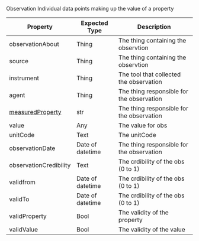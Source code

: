 Observation
Individual data points making up the value of a property

|Property |Expected Type |Description |
|---------|--------------|------------|
|observationAbout |Thing |The thing containing the observtion |
|source |Thing |The thing containing the observtion |
|instrument |Thing |The tool that collected the observation |
|agent |Thing |The thing responsible for the observation |
|[measuredProperty](https://schema.org/measuredProperty) |str |The thing responsible for the observation |
|value |Any |The value for obs |
|unitCode |Text |The unitCode |
|observationDate |Date of datetime |The thing responsible for the observation |
|observationCredibility |Text |The crdibility of the obs (0 to 1) |
|validfrom |Date of datetime |The crdibility of the obs (0 to 1) |
|validTo |Date of datetime |The crdibility of the obs (0 to 1) |
|validProperty |Bool |The validity of the property |
|validValue |Bool |The validity of the value |



